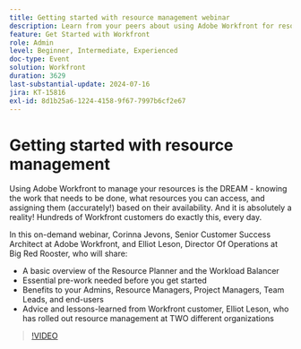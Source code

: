 ```yaml
---
title: Getting started with resource management webinar
description: Learn from your peers about using Adobe Workfront for resource management. Discover tips from experts on the Resource Planner, Workload Balancer, and successful implementation in our on-demand webinar.
feature: Get Started with Workfront
role: Admin
level: Beginner, Intermediate, Experienced
doc-type: Event
solution: Workfront
duration: 3629
last-substantial-update: 2024-07-16
jira: KT-15816
exl-id: 8d1b25a6-1224-4158-9f67-7997b6cf2e67
---
```

# Getting started with resource management

Using Adobe Workfront to manage your resources is the DREAM - knowing the work that needs to be done, what resources you can access, and assigning them (accurately!) based on their availability. And it is absolutely a reality! Hundreds of Workfront customers do exactly this, every day.  

In this on-demand webinar, Corinna Jevons, Senior Customer Success Architect at Adobe Workfront, and Elliot Leson, Director Of Operations at Big Red Rooster, who will share:

* A basic overview of the Resource Planner and the Workload Balancer
* Essential pre-work needed before you get started 
* Benefits to your Admins, Resource Managers, Project Managers, Team Leads, and end-users 
* Advice and lessons-learned from Workfront customer, Elliot Leson, who has rolled out resource management at TWO different organizations

>[!VIDEO](https://video.tv.adobe.com/v/3431010/?learn=on)
